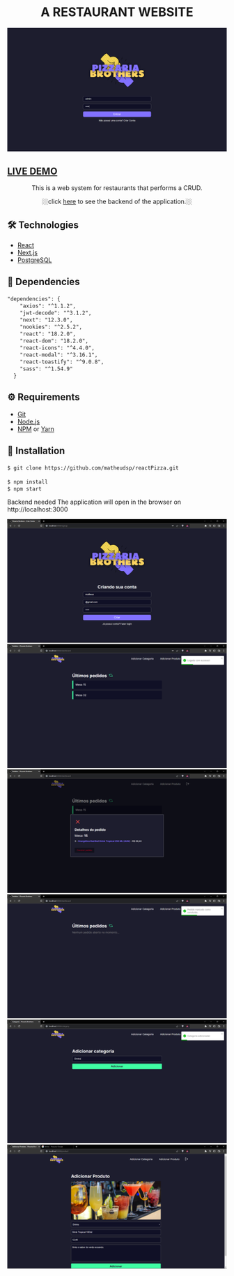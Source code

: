 # <div align="center">A RESTAURANT WEBSITE</div>


<img src="./readme_img/2.png" />    


## <a href="" target="_blank">LIVE DEMO</a>


<p align="center">This is a web system for restaurants that performs a CRUD.</p>

<p align="center">🏼click <a href="https://github.com/matheudsp/reactPizza-backend.git" target="_blank">here</a> to see the backend of the application.🏼</p>

                  

## 🛠️ Technologies

<ul>
  <li><a href="https://reactjs.org/">React</a></li>
  <li><a href="https://nextjs.org/">Next.js</a></li>
  <li><a href="https://www.pgadmin.org/">PostgreSQL</a></li>
  
</ul>

## 🧾 Dependencies

```
"dependencies": {
    "axios": "^1.1.2",
    "jwt-decode": "^3.1.2",
    "next": "12.3.0",
    "nookies": "^2.5.2",
    "react": "18.2.0",
    "react-dom": "18.2.0",
    "react-icons": "^4.4.0",
    "react-modal": "^3.16.1",
    "react-toastify": "^9.0.8",
    "sass": "^1.54.9"
  }
```
## ⚙️ Requirements

<ul>
  <li><a href="https://git-scm.com/">Git</a></li>
  <li><a href="https://nodejs.org/en/">Node.js</a></li>
  <li><a href="https://www.npmjs.com/">NPM</a> or <a href="https://yarnpkg.com/">Yarn</a></li>
</ul>

## 🚀 Installation

```
$ git clone https://github.com/matheudsp/reactPizza.git

$ npm install
$ npm start
```
Backend needed
The application will open in the browser on http://localhost:3000 

<img src="./readme_img/1.png" />    
<img src="./readme_img/3.png" />    
<img src="./readme_img/4.png" />    
<img src="./readme_img/5.png" />    
<img src="./readme_img/6.png" />    
<img src="./readme_img/7.png" />    
